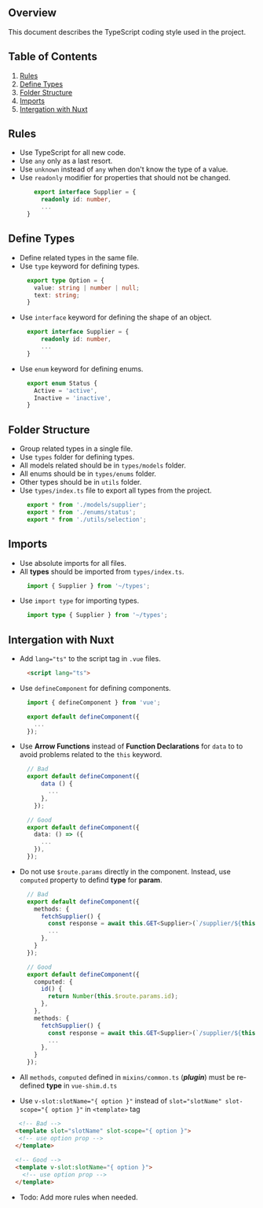 ## Overview

This document describes the TypeScript coding style used in the project.

## Table of Contents

1. [Rules](#rules)
2. [Define Types](#types)
3. [Folder Structure](#folder-structure)
5. [Imports](#imports)
6. [Intergation with Nuxt](#intergation-with-nuxt)

## Rules

- Use TypeScript for all new code.
- Use `any` only as a last resort.
- Use `unknown` instead of `any` when don't know the type of a value.
- Use `readonly` modifier for properties that should not be changed.
  ```typescript
      export interface Supplier = {
        readonly id: number,
        ...
    }
  ```

## Define Types

- Define related types in the same file.
- Use `type` keyword for defining types.
  ```typescript
    export type Option = {
      value: string | number | null;
      text: string;
    }
  ```
- Use `interface` keyword for defining the shape of an object.
  ```typescript
    export interface Supplier = {
        readonly id: number,
        ...
    }
  ```
- Use `enum` keyword for defining enums.
  ```typescript
    export enum Status {
      Active = 'active',
      Inactive = 'inactive',
    }
  ```

## Folder Structure

- Group related types in a single file.
- Use `types` folder for defining types.
- All models related should be in `types/models` folder.
- All enums should be in `types/enums` folder.
- Other types should be in `utils` folder.
- Use `types/index.ts` file to export all types from the project.
  ```typescript
    export * from './models/supplier';
    export * from './enums/status';
    export * from './utils/selection';
  ```

## Imports

- Use absolute imports for all files.
- All __types__ should be imported from `types/index.ts`.
  ```typescript
    import { Supplier } from '~/types';
  ```
- Use `import type` for importing types.
  ```typescript
    import type { Supplier } from '~/types';
  ```

## Intergation with Nuxt

- Add `lang="ts"` to the script tag in `.vue` files.
  ```html
    <script lang="ts">
  ```
- Use `defineComponent` for defining components.
  ```typescript
    import { defineComponent } from 'vue';

    export default defineComponent({
      ...
    });
  ```

- Use __Arrow Functions__ instead of __Function Declarations__ for `data` to to avoid problems related to the `this` keyword.
  ```typescript
    // Bad
    export default defineComponent({
        data () {
          ...
        },
      });

    // Good
    export default defineComponent({
      data: () => ({
        ...
      }),
    });
  ```

- Do not use `$route.params` directly in the component. Instead, use `computed` property to defind __type__ for __param__.
  ```typescript
    // Bad
    export default defineComponent({
      methods: {
        fetchSupplier() {
          const response = await this.GET<Supplier>(`/supplier/${this.$route.params.id}`)
          ...
        },
      }
    });

    // Good
    export default defineComponent({
      computed: {
        id() {
          return Number(this.$route.params.id);
        },
      },
      methods: {
        fetchSupplier() {
          const response = await this.GET<Supplier>(`/supplier/${this.id}`)
          ...
        },
      }
    });
  ```

- All `methods`, `computed` defined in `mixins/common.ts` (___plugin___) must be re-defined __type__ in `vue-shim.d.ts`

- Use `v-slot:slotName="{ option }"` instead of `slot="slotName" slot-scope="{ option }"` in `<template>` tag
```html
   <!-- Bad -->
  <template slot="slotName" slot-scope="{ option }">
   <!-- use option prop -->
  </template>
  
  <!-- Good -->
  <template v-slot:slotName="{ option }">
    <!-- use option prop -->
  </template>
```

- Todo: Add more rules when needed.
